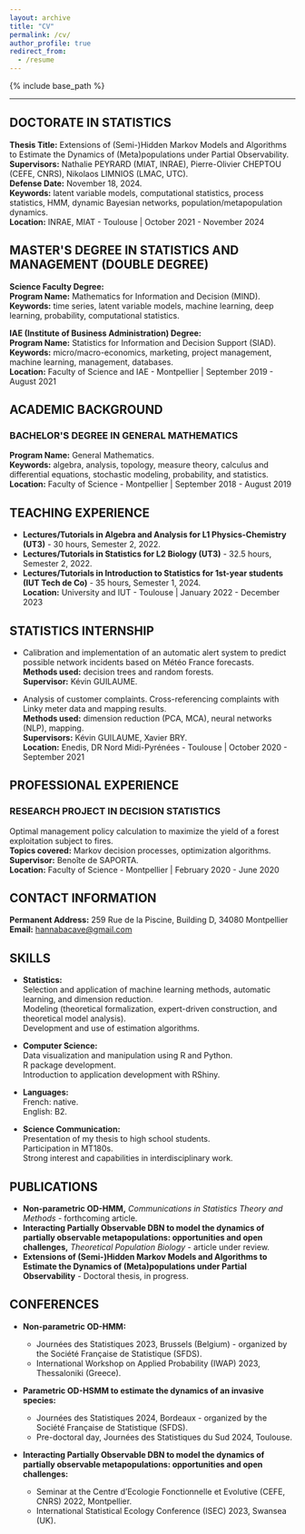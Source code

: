 ```yaml
---
layout: archive
title: "CV"
permalink: /cv/
author_profile: true
redirect_from:
  - /resume
---
```


{% include base_path %}

---

## DOCTORATE IN STATISTICS
**Thesis Title:** Extensions of (Semi-)Hidden Markov Models and Algorithms to Estimate the Dynamics of (Meta)populations under Partial Observability.  
**Supervisors:** Nathalie PEYRARD (MIAT, INRAE), Pierre-Olivier CHEPTOU (CEFE, CNRS), Nikolaos LIMNIOS (LMAC, UTC).  
**Defense Date:** November 18, 2024.  
**Keywords:** latent variable models, computational statistics, process statistics, HMM, dynamic Bayesian networks, population/metapopulation dynamics.  
**Location:** INRAE, MIAT - Toulouse | October 2021 - November 2024

## MASTER'S DEGREE IN STATISTICS AND MANAGEMENT (DOUBLE DEGREE)
**Science Faculty Degree:**  
**Program Name:** Mathematics for Information and Decision (MIND).  
**Keywords:** time series, latent variable models, machine learning, deep learning, probability, computational statistics.

**IAE (Institute of Business Administration) Degree:**  
**Program Name:** Statistics for Information and Decision Support (SIAD).  
**Keywords:** micro/macro-economics, marketing, project management, machine learning, management, databases.  
**Location:** Faculty of Science and IAE - Montpellier | September 2019 - August 2021

## ACADEMIC BACKGROUND

### BACHELOR'S DEGREE IN GENERAL MATHEMATICS
**Program Name:** General Mathematics.  
**Keywords:** algebra, analysis, topology, measure theory, calculus and differential equations, stochastic modeling, probability, and statistics.  
**Location:** Faculty of Science - Montpellier | September 2018 - August 2019

## TEACHING EXPERIENCE
- **Lectures/Tutorials in Algebra and Analysis for L1 Physics-Chemistry (UT3)** - 30 hours, Semester 2, 2022.  
- **Lectures/Tutorials in Statistics for L2 Biology (UT3)** - 32.5 hours, Semester 2, 2022.  
- **Lectures/Tutorials in Introduction to Statistics for 1st-year students (IUT Tech de Co)** - 35 hours, Semester 1, 2024.  
**Location:** University and IUT - Toulouse | January 2022 - December 2023

## STATISTICS INTERNSHIP
- Calibration and implementation of an automatic alert system to predict possible network incidents based on Météo France forecasts.  
  **Methods used:** decision trees and random forests.  
  **Supervisor:** Kévin GUILAUME.  

- Analysis of customer complaints. Cross-referencing complaints with Linky meter data and mapping results.  
  **Methods used:** dimension reduction (PCA, MCA), neural networks (NLP), mapping.  
  **Supervisors:** Kévin GUILAUME, Xavier BRY.  
**Location:** Enedis, DR Nord Midi-Pyrénées - Toulouse | October 2020 - September 2021

## PROFESSIONAL EXPERIENCE

### RESEARCH PROJECT IN DECISION STATISTICS
Optimal management policy calculation to maximize the yield of a forest exploitation subject to fires.  
**Topics covered:** Markov decision processes, optimization algorithms.  
**Supervisor:** Benoîte de SAPORTA.  
**Location:** Faculty of Science - Montpellier | February 2020 - June 2020

## CONTACT INFORMATION
**Permanent Address:** 259 Rue de la Piscine, Building D, 34080 Montpellier  
**Email:** hannabacave@gmail.com

## SKILLS

- **Statistics:**  
  Selection and application of machine learning methods, automatic learning, and dimension reduction.  
  Modeling (theoretical formalization, expert-driven construction, and theoretical model analysis).  
  Development and use of estimation algorithms.

- **Computer Science:**  
  Data visualization and manipulation using R and Python.  
  R package development.  
  Introduction to application development with RShiny.

- **Languages:**  
  French: native.  
  English: B2.

- **Science Communication:**  
  Presentation of my thesis to high school students.  
  Participation in MT180s.  
  Strong interest and capabilities in interdisciplinary work.


## PUBLICATIONS
- **Non-parametric OD-HMM,** *Communications in Statistics Theory and Methods* - forthcoming article.  
- **Interacting Partially Observable DBN to model the dynamics of partially observable metapopulations: opportunities and open challenges,** *Theoretical Population Biology* - article under review.  
- **Extensions of (Semi-)Hidden Markov Models and Algorithms to Estimate the Dynamics of (Meta)populations under Partial Observability** - Doctoral thesis, in progress.

## CONFERENCES
- **Non-parametric OD-HMM:**  
  - Journées des Statistiques 2023, Brussels (Belgium) - organized by the Société Française de Statistique (SFDS).  
  - International Workshop on Applied Probability (IWAP) 2023, Thessaloniki (Greece).  

- **Parametric OD-HSMM to estimate the dynamics of an invasive species:**  
  - Journées des Statistiques 2024, Bordeaux - organized by the Société Française de Statistique (SFDS).  
  - Pre-doctoral day, Journées des Statistiques du Sud 2024, Toulouse.  

- **Interacting Partially Observable DBN to model the dynamics of partially observable metapopulations: opportunities and open challenges:**  
  - Seminar at the Centre d’Ecologie Fonctionnelle et Evolutive (CEFE, CNRS) 2022, Montpellier.  
  - International Statistical Ecology Conference (ISEC) 2023, Swansea (UK).

